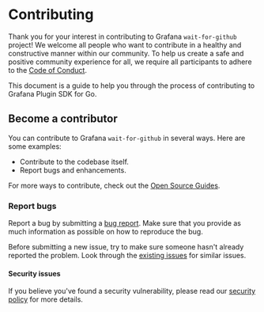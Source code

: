 # Contributing

Thank you for your interest in contributing to Grafana `wait-for-github` project! We welcome all people who want to contribute in a healthy and constructive manner within our community. To help us create a safe and positive community experience for all, we require all participants to adhere to the [Code of Conduct](CODE_OF_CONDUCT.md).

This document is a guide to help you through the process of contributing to Grafana Plugin SDK for Go.

## Become a contributor

You can contribute to Grafana `wait-for-github` in several ways. Here are some examples:

- Contribute to the codebase itself.
- Report bugs and enhancements.

For more ways to contribute, check out the [Open Source Guides](https://opensource.guide/how-to-contribute/).

### Report bugs

Report a bug by submitting a [bug report](https://github.com/grafana/wait-for-github/issues/new?labels=bug&template=1-bug_report.md). Make sure that you provide as much information as possible on how to reproduce the bug.

Before submitting a new issue, try to make sure someone hasn't already reported the problem. Look through the [existing issues](https://github.com/grafana/wait-for-github/issues) for similar issues.

#### Security issues

If you believe you've found a security vulnerability, please read our [security policy](https://github.com/grafana/wait-for-github/security/policy) for more details.
